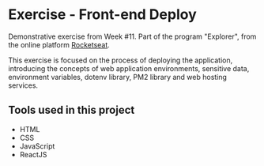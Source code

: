 # Exercise - Front-end Deploy

Demonstrative exercise from Week #11. Part of the program "Explorer", from the online platform [Rocketseat](https://rocketseat.com.br/).

This exercise is focused on the process of deploying the application,
introducing the concepts of web application environments, sensitive data, environment variables, dotenv library, PM2 library and web hosting services.


## Tools used in this project

- HTML
- CSS
- JavaScript
- ReactJS
